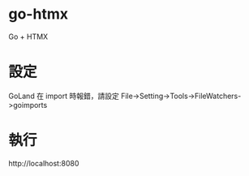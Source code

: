 # go-htmx
Go + HTMX

# 設定
GoLand 在 import 時報錯，請設定 File->Setting->Tools->FileWatchers->goimports

# 執行
http://localhost:8080


